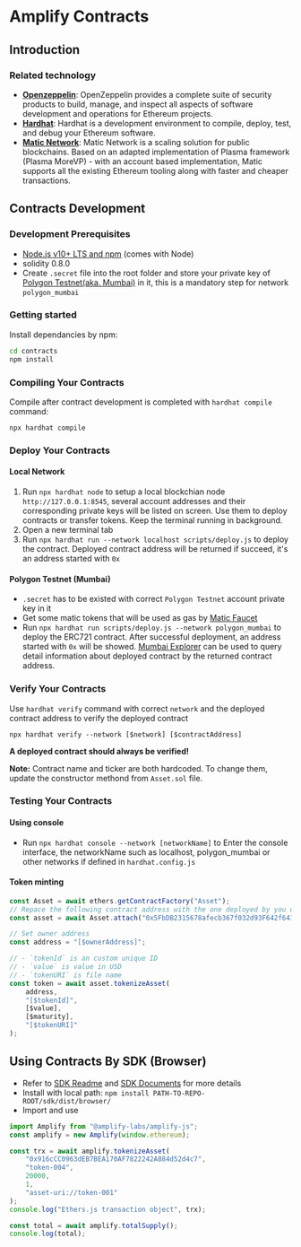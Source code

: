 # Amplify Contracts

## Introduction

### Related technology

-   **[Openzeppelin](https://docs.openzeppelin.com/contracts/4.x/)**: OpenZeppelin provides a complete suite of security products to build, manage, and inspect all aspects of software development and operations for Ethereum projects.
-   **[Hardhat](https://hardhat.org/getting-started/)**: Hardhat is a development environment to compile, deploy, test, and debug your Ethereum software.
-   **[Matic Network](https://docs.matic.network/docs/develop/getting-started)**: Matic Network is a scaling solution for public blockchains. Based on an adapted implementation of Plasma framework (Plasma MoreVP) - with an account based implementation, Matic supports all the existing Ethereum tooling along with faster and cheaper transactions.

## Contracts Development

### Development Prerequisites

-   [Node.js v10+ LTS and npm](https://nodejs.org/en/) (comes with Node)
-   solidity 0.8.0
-   Create `.secret` file into the root folder and store your private key of [Polygon Testnet(aka. Mumbai)](https://mumbai.polygonscan.com/) in it, this is a mandatory step for network `polygon_mumbai`

### Getting started

Install dependancies by npm:

```bash
cd contracts
npm install
```

### Compiling Your Contracts

Compile after contract development is completed with `hardhat compile` command:

```
npx hardhat compile
```

### Deploy Your Contracts

#### Local Network

1. Run `npx hardhat node` to setup a local blockchian node `http://127.0.0.1:8545`, several account addresses and their corresponding private keys will be listed on screen. Use them to deploy contracts or transfer tokens. Keep the terminal running in background.
1. Open a new terminal tab
1. Run `npx hardhat run --network localhost scripts/deploy.js` to deploy the contract. Deployed contract address will be returned if succeed, it's an address started with `0x`

#### Polygon Testnet (Mumbai)

-   `.secret` has to be existed with correct `Polygon Testnet` account private key in it
-   Get some matic tokens that will be used as gas by [Matic Faucet](https://faucet.matic.network/)
-   Run `npx hardhat run scripts/deploy.js --network polygon_mumbai` to deploy the ERC721 contract. After successful deployment, an address started with `0x` will be showed. [Mumbai Explorer](https://mumbai.polygonscan.com) can be used to query detail information about deployed contract by the returned contract address.

### Verify Your Contracts

Use `hardhat verify` command with correct `network` and the deployed contract address to verify the deployed contract

```
npx hardhat verify --network [$network] [$contractAddress]
```

**A deployed contract should always be verified!**

**Note:** Contract name and ticker are both hardcoded. To change them, update the constructor methond from `Asset.sol` file.

### Testing Your Contracts

#### Using console

-   Run `npx hardhat console --network [networkName]` to Enter the console interface, the networkName such as localhost, polygon_mumbai or other networks if defined in `hardhat.config.js`

#### Token minting

```javascript
const Asset = await ethers.getContractFactory("Asset");
// Repace the following contract address with the one deployed by you on corresponding network
const asset = await Asset.attach("0x5FbDB2315678afecb367f032d93F642f64180aa3");

// Set owner address
const address = "[$ownerAddress]";

// - `tokenId` is an custom unique ID
// - `value` is value in USD
// - `tokenURI` is file name
const token = await asset.tokenizeAsset(
    address,
    "[$tokenId]",
    [$value],
    [$maturity],
    "[$tokenURI]"
);
```

## Using Contracts By SDK (Browser)

-   Refer to [SDK Readme](../sdk/README.md) and [SDK Documents](../sdk/scripts/out.md) for more details
-   Install with local path: `npm install PATH-TO-REPO-ROOT/sdk/dist/browser/`
-   Import and use

```js
import Amplify from "@amplify-labs/amplify-js";
const amplify = new Amplify(window.ethereum);

const trx = await amplify.tokenizeAsset(
    "0x916cCC0963dEB7BEA170AF7822242A884d52d4c7",
    "token-004",
    20000,
    1,
    "asset-uri://token-001"
);
console.log("Ethers.js transaction object", trx);

const total = await amplify.totalSupply();
console.log(total);
```
